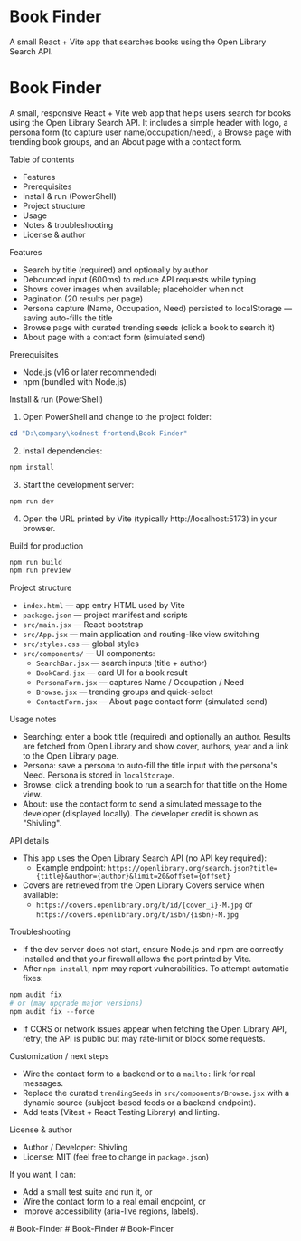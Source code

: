# Book Finder

A small React + Vite app that searches books using the Open Library Search API.

# Book Finder

A small, responsive React + Vite web app that helps users search for books using the Open Library Search API. It includes a simple header with logo, a persona form (to capture user name/occupation/need), a Browse page with trending book groups, and an About page with a contact form.

Table of contents
- Features
- Prerequisites
- Install & run (PowerShell)
- Project structure
- Usage
- Notes & troubleshooting
- License & author

Features
- Search by title (required) and optionally by author
- Debounced input (600ms) to reduce API requests while typing
- Shows cover images when available; placeholder when not
- Pagination (20 results per page)
- Persona capture (Name, Occupation, Need) persisted to localStorage — saving auto-fills the title
- Browse page with curated trending seeds (click a book to search it)
- About page with a contact form (simulated send)

Prerequisites
- Node.js (v16 or later recommended)
- npm (bundled with Node.js)

Install & run (PowerShell)

1. Open PowerShell and change to the project folder:

```powershell
cd "D:\company\kodnest frontend\Book Finder"
```

2. Install dependencies:

```powershell
npm install
```

3. Start the development server:

```powershell
npm run dev
```

4. Open the URL printed by Vite (typically http://localhost:5173) in your browser.

Build for production

```powershell
npm run build
npm run preview
```

Project structure

- `index.html` — app entry HTML used by Vite
- `package.json` — project manifest and scripts
- `src/main.jsx` — React bootstrap
- `src/App.jsx` — main application and routing-like view switching
- `src/styles.css` — global styles
- `src/components/` — UI components:
	- `SearchBar.jsx` — search inputs (title + author)
	- `BookCard.jsx` — card UI for a book result
	- `PersonaForm.jsx` — captures Name / Occupation / Need
	- `Browse.jsx` — trending groups and quick-select
	- `ContactForm.jsx` — About page contact form (simulated send)

Usage notes
- Searching: enter a book title (required) and optionally an author. Results are fetched from Open Library and show cover, authors, year and a link to the Open Library page.
- Persona: save a persona to auto-fill the title input with the persona's Need. Persona is stored in `localStorage`.
- Browse: click a trending book to run a search for that title on the Home view.
- About: use the contact form to send a simulated message to the developer (displayed locally). The developer credit is shown as "Shivling".

API details
- This app uses the Open Library Search API (no API key required):
	- Example endpoint: `https://openlibrary.org/search.json?title={title}&author={author}&limit=20&offset={offset}`
- Covers are retrieved from the Open Library Covers service when available:
	- `https://covers.openlibrary.org/b/id/{cover_i}-M.jpg` or `https://covers.openlibrary.org/b/isbn/{isbn}-M.jpg`

Troubleshooting
- If the dev server does not start, ensure Node.js and npm are correctly installed and that your firewall allows the port printed by Vite.
- After `npm install`, npm may report vulnerabilities. To attempt automatic fixes:

```powershell
npm audit fix
# or (may upgrade major versions)
npm audit fix --force
```

- If CORS or network issues appear when fetching the Open Library API, retry; the API is public but may rate-limit or block some requests.

Customization / next steps
- Wire the contact form to a backend or to a `mailto:` link for real messages.
- Replace the curated `trendingSeeds` in `src/components/Browse.jsx` with a dynamic source (subject-based feeds or a backend endpoint).
- Add tests (Vitest + React Testing Library) and linting.

License & author
- Author / Developer: Shivling
- License: MIT (feel free to change in `package.json`)

If you want, I can:
- Add a small test suite and run it, or
- Wire the contact form to a real email endpoint, or
- Improve accessibility (aria-live regions, labels).

#   B o o k - F i n d e r  
 #   B o o k - F i n d e r  
 #   B o o k - F i n d e r  
 
